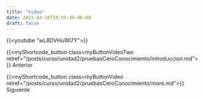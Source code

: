 ```yaml
---
title: "Video"
date: 2023-04-16T18:55:49-06:00
draft: false
---
```


{{<youtube "wL8DVHuWI7Y">}}

{{<myShortcode_button class=myButtonVideoTwo relref="/posts/curso/unidad2/pruebasCeroConocimiento/introduccion.md">}} Anterior

{{<myShortcode_button class=myButtonVideo relref="/posts/curso/unidad2/pruebasCeroConocimiento/more.md">}} Siguiente